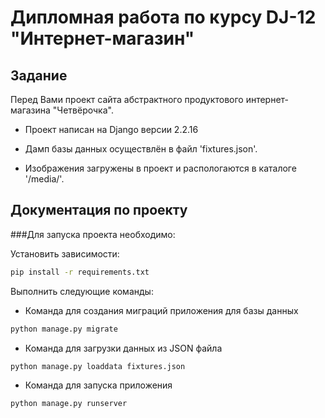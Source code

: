 # Дипломная работа по курсу DJ-12 "Интернет-магазин"

## Задание

Перед Вами проект сайта абстрактного продуктового интернет-магазина "Четвёрочка".

* Проект написан на Django версии 2.2.16

* Дамп базы данных осуществлён в файл 'fixtures.json'.

* Изображения загружены в проект и распологаются в каталоге '/media/'.




## Документация по проекту

###Для запуска проекта необходимо:

Установить зависимости:
```bash
pip install -r requirements.txt
```

Выполнить следующие команды:

* Команда для создания миграций приложения для базы данных
```bash
python manage.py migrate
```

* Команда для загрузки данных из JSON файла
```bash
python manage.py loaddata fixtures.json
```

* Команда для запуска приложения
```bash
python manage.py runserver
```



